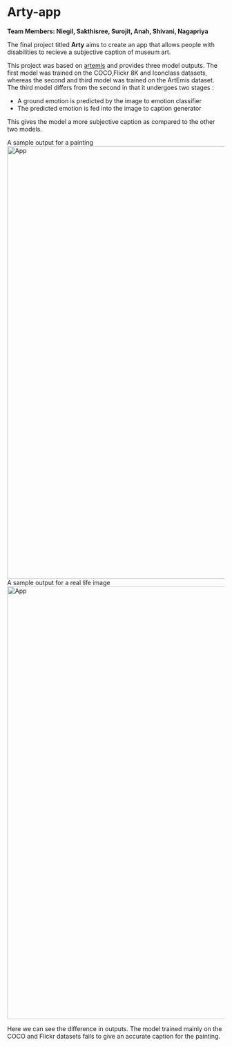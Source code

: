 # Arty-app

**Team Members: Niegil, Sakthisree, Surojit, Anah, Shivani, Nagapriya**

The final project titled **Arty** aims to create an app that allows people with disabilities to recieve a subjective caption of museum art. 

This project was based on [artemis](https://arxiv.org/abs/2101.07396) and provides three model outputs. The first model was trained on the COCO,Flickr 8K and Iconclass datasets, whereas the second and third model was trained on the ArtEmis dataset. The third model differs from the second in that it undergoes two stages :
- A ground emotion is predicted by the image to emotion classifier  
- The predicted emotion is fed into the image to caption generator

This gives the model a more subjective caption as compared to the other two models.  

A sample output for a painting
<img src="arty_painting.gif" alt="App" width="1000"/>
A sample output for a real life image
<img src="arty.gif" alt="App" width="1000"/>

Here we can see the difference in outputs. The model trained mainly on the COCO and Flickr datasets fails to give an accurate caption for the painting.

